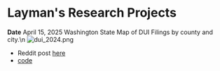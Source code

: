 # Layman's Research Projects

**Date** April 15, 2025
Washington State Map of DUI Filings by county and city.\n
![dui_2024.png](outputs/dui_2024.png)
- Reddit post [here](https://www.reddit.com/r/MapPorn/comments/1k05iaf/oc_dui_filings_for_washington_state_2024/)
- [code](src/dui_data.py)
